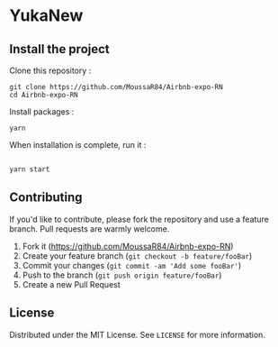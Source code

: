 # YukaNew


## Install the project

Clone this repository :

```
git clone https://github.com/MoussaR84/Airbnb-expo-RN
cd Airbnb-expo-RN

```

Install packages :

```
yarn
```

When installation is complete, run it :

```bash

yarn start
```

## Contributing

If you'd like to contribute, please fork the repository and use a feature branch. Pull requests are warmly welcome.

1. Fork it (<https://github.com/MoussaR84/Airbnb-expo-RN>)
2. Create your feature branch (`git checkout -b feature/fooBar`)
3. Commit your changes (`git commit -am 'Add some fooBar'`)
4. Push to the branch (`git push origin feature/fooBar`)
5. Create a new Pull Request

## License

Distributed under the MIT License. See `LICENSE` for more information.
